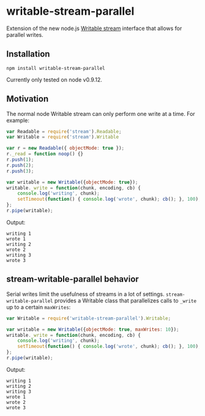 # writable-stream-parallel

Extension of the new node.js [Writable stream](http://nodejs.org/docs/v0.9.12/api/stream.html#stream_class_stream_writable) interface that allows for parallel writes.

## Installation

```
npm install writable-stream-parallel
```

Currently only tested on node v0.9.12.

## Motivation

The normal node Writable stream can only perform one write at a time. For example:

```javascript
var Readable = require('stream').Readable;
var Writable = require('stream').Writable

var r = new Readable({ objectMode: true });
r._read = function noop() {}
r.push(1);
r.push(2);
r.push(3);

var writable = new Writable({objectMode: true});
writable._write = function(chunk, encoding, cb) {
    console.log('writing', chunk);
    setTimeout(function() { console.log('wrote', chunk); cb(); }, 100);
};
r.pipe(writable);
```

Output:

```
writing 1
wrote 1
writing 2
wrote 2
writing 3
wrote 3
```

## stream-writable-parallel behavior

Serial writes limit the usefulness of streams in a lot of settings. `stream-writable-parallel` provides a Writable class that parallelizes calls to `_write` up to a certain `maxWrites`:

```javascript
var Writable = require('writable-stream-parallel').Writable;

var writable = new Writable({objectMode: true, maxWrites: 10});
writable._write = function(chunk, encoding, cb) {
    console.log('writing', chunk);
    setTimeout(function() { console.log('wrote', chunk); cb(); }, 100);
};
r.pipe(writable);
```

Output:

```
writing 1
writing 2
writing 3
wrote 1
wrote 2
wrote 3
```
